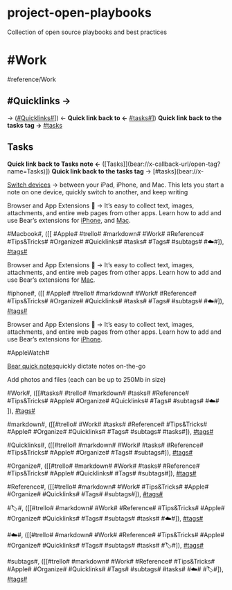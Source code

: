 # project-open-playbooks
Collection of open source playbooks and best practices


# #Work
#reference/Work

## #Quicklinks ->
-> ([#Quicklinks#](bear://x-callback-url/open-tag?name=Quicklinks)])
<- **Quick link back to <-** [#tasks#](bear://x-callback-url/open-tag?name=Tasks)])
**Quick link back to the tasks tag ->** [#tasks](bear://x-callback-url/open-tag?name=tasks)

## Tasks
**Quick link back to Tasks note <-** ([Tasks]](bear://x-callback-url/open-tag?name=Tasks)])
**Quick link back to the tasks tag** -> [#tasks](bear://x-

[Switch devices](https://support.apple.com/en-us/HT204681)  -> between your iPad, iPhone, and Mac. This lets you start a note on one device, quickly switch to another, and keep writing 

Browser and App Extensions 🧩 -> It’s easy to collect text, images, attachments, and entire web pages from other apps. Learn how to add and use Bear’s extensions for [iPhone](http://www.bear-writer.com/faq//Extensions/iOS%20App%20Extension/), and [Mac](http://www.bear-writer.com/faq//Extensions/Browser%20extensions/).

#Macbook#, ([[ #Apple# #trello# #markdown# #Work# #Reference# #Tips&Tricks# #Organize# #Quicklinks# #tasks# #Tags# #subtags# #☁️#]), [#tags#](bear://x-callback-url/open-tag?name=Tags) 

Browser and App Extensions 🧩 -> It’s easy to collect text, images, attachments, and entire web pages from other apps. Learn how to add and use Bear’s extensions for [Mac](http://www.bear-writer.com/faq//Extensions/Browser%20extensions/). 

#iphone#, ([[ #Apple# #trello# #markdown# #Work# #Reference# #Tips&Tricks# #Organize# #Quicklinks# #tasks# #Tags# #subtags# #☁️#]), [#tags#](bear://x-callback-url/open-tag?name=Tags) 

Browser and App Extensions 🧩 -> It’s easy to collect text, images, attachments, and entire web pages from other apps. Learn how to add and use Bear’s extensions for [iPhone](http://www.bear-writer.com/faq//Extensions/iOS%20App%20Extension/). 

#AppleWatch#

[Bear quick notes](Https:///bear.app/faq/Bear%20for%20Apple%20Watch%20overview/)quickly dictate notes on-the-go

Add photos and files (each can be up to 250Mb in size)

#Work#, ([[#tasks# #trello# #markdown# #tasks# #Reference# #Tips&Tricks# #Apple# #Organize# #Quicklinks# #Tags# #subtags# #☁️# ]), [#tags#](bear://x-callback-url/open-tag?name=Tags) 

#markdown#, ([[#trello# #Work# #tasks# #Reference# #Tips&Tricks# #Apple# #Organize# #Quicklinks# #Tags# #subtags# #tasks#]), [#tags#](bear://x-callback-url/open-tag?name=Tags) 

#Quicklinks#, ([[#trello# #markdown# #Work# #tasks# #Reference# #Tips&Tricks# #Apple# #Organize# #Tags# #subtags#]), [#tags#](bear://x-callback-url/open-tag?name=Tags) 

#Organize#, ([[#trello# #markdown# #Work#  #tasks# #Reference# #Tips&Tricks# #Apple# #Quicklinks# #Tags# #subtags#]), [#tags#](bear://x-callback-url/open-tag?name=Tags) 

#Reference#, ([[#trello# #markdown# #Work# #Tips&Tricks# #Apple# #Organize# #Quicklinks# #Tags# #subtags#]), [#tags#](bear://x-callback-url/open-tag?name=Tags) 

#🏷#, ([[#trello# #markdown# #Work# #Reference# #Tips&Tricks# #Apple# #Organize# #Quicklinks# #Tags# #subtags# #tasks# #☁️#]), [#tags#](bear://x-callback-url/open-tag?name=Tags) 

#☁️#, ([[#trello# #markdown# #Work# #Reference# #Tips&Tricks# #Apple# #Organize# #Quicklinks#  #Tags# #subtags# #tasks# #🏷#]), [#tags#](bear://x-callback-url/open-tag?name=Tags) 

#subtags#, ([[#trello# #markdown# #Work# #Reference# #Tips&Tricks# #Apple# #Organize# #Quicklinks# #Tags# #subtags# #tasks# #☁️# #🏷#]), [#tags#](bear://x-callback-url/open-tag?name=Tags) 



